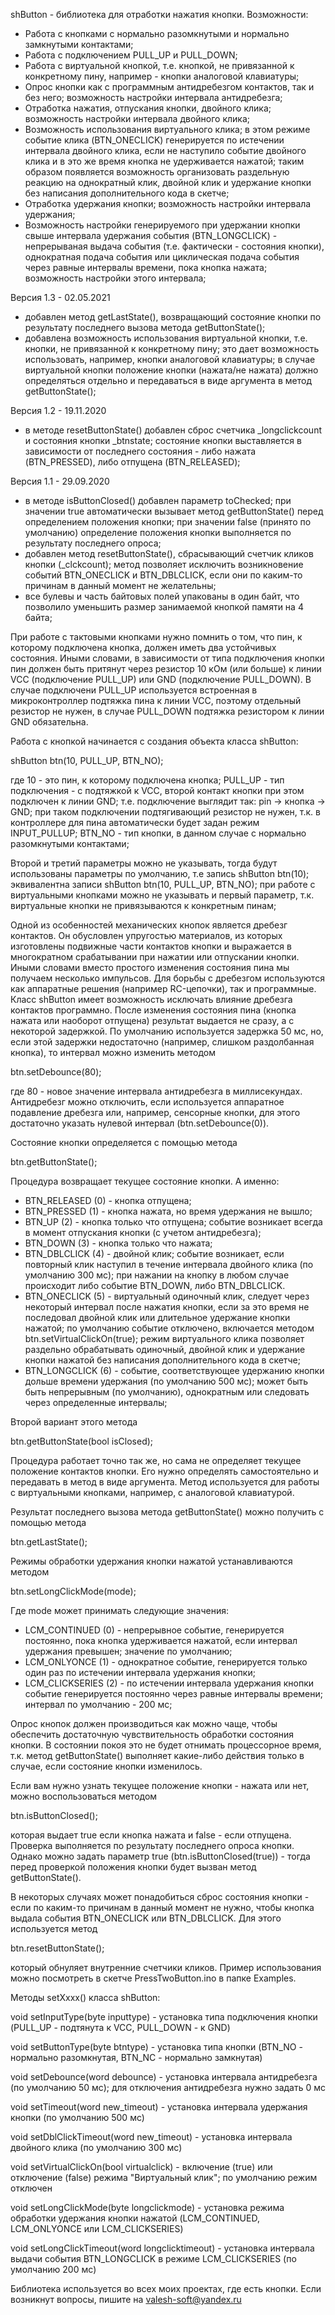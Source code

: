   shButton - библиотека для отработки нажатия кнопки. Возможности:
  - Работа с кнопками с нормально разомкнутыми и нормально замкнутыми контактами;
  - Работа с подключением PULL_UP и PULL_DOWN;
  - Работа с виртуальной кнопкой, т.е. кнопкой, не привязанной к конкретному пину, например - кнопки аналоговой клавиатуры;
  - Опрос кнопки как с программным антидребезгом контактов, так и без него; возможность настройки интервала антидребезга;
  - Отработка нажатия, отпускания кнопки, двойного клика; возможность настройки интервала двойного клика;
  - Возможность использования виртуального клика; в этом режиме событие клика (BTN_ONECLICK) генерируется по истечении интервала двойного клика, если не наступило событие двойного клика и в это же время кнопка не удерживается нажатой; таким образом появляется возможность организовать раздельную реакцию на однократный клик, двойной клик и удержание кнопки без написания дополнительного кода в скетче;
  - Отработка удержания кнопки; возможность настройки интервала удержания; 
  - Возможность настройки генерируемого при удержании кнопки свыше интервала удержания события (BTN_LONGCLICK) - непрерываная выдача события (т.е. фактически - состояния кнопки), однократная подача события или циклическая подача события через равные интервалы времени, пока кнопка нажата; возможность настройки этого интервала;

 Версия 1.3 - 02.05.2021
 + добавлен метод getLastState(), возвращающий состояние кнопки по результату последнего вызова метода getButtonState();
 + добавлена возможность использования виртуальной кнопки, т.е. кнопки, не привязанной к конкретному пину; это дает возможность использовать, например, кнопки аналоговой клавиатуры; в случае виртуальной кнопки положение кнопки (нажата/не нажата) должно определяться отдельно и передаваться в виде аргумента в метод getButtonState();

 Версия 1.2 - 19.11.2020
  * в методе resetButtonState() добавлен сброс счетчика _longclickcount и состояния кнопки _btnstate; состояние кнопки выставляется в зависимости от последнего состояния - либо нажата (BTN_PRESSED), либо отпущена (BTN_RELEASED);
  
 Версия 1.1 - 29.09.2020
  + в методе isButtonClosed() добавлен параметр toChecked; при значении true автоматически вызывает метод getButtonState() перед определением положения кнопки; при значении false (принято по умолчанию) определение положения кнопки выполняется по результату последнего опроса;
  + добавлен метод resetButtonState(), сбрасывающий счетчик кликов кнопки (_clckcount); метод позволяет исключить возникновение событий BTN_ONECLICK и BTN_DBLCLICK, если они по каким-то причинам в данный момент не желательны;
  + все булевы и часть байтовых полей упакованы в один байт, что позволило уменьшить размер занимаемой кнопкой памяти на 4 байта;

При работе с тактовыми кнопками нужно помнить о том, что пин, к которому подключена кнопка, должен иметь два устойчивых состояния. Иными словами, в зависимости от типа подключения кнопки пин должен быть притянут через резистор 10 кОм (или больше) к линии VCC (подключение PULL_UP) или GND (подключение PULL_DOWN). В случае подключени PULL_UP используется встроенная в микроконтроллер подтяжка пина к линии VCC, поэтому отдельный резистор не нужен, в случае PULL_DOWN подтяжка резистором к линии GND обязательна.

Работа с кнопкой начинается с создания объекта класса shButton:

shButton btn(10, PULL_UP, BTN_NO);

где 10 - это пин, к которому подключена кнопка;
PULL_UP - тип подключения - с подтяжкой к VCC, второй контакт кнопки при этом подключен к линии GND; т.е. подключение выглядит так: pin -> кнопка -> GND; при таком подключении подтягивающий резистор не нужен, т.к. в контроллере для пина автоматически будет задан режим INPUT_PULLUP;
BTN_NO - тип кнопки, в данном случае с нормально разомкнутыми контактами;

Второй и третий параметры можно не указывать, тогда будут использованы параметры по умолчанию, т.е запись shButton btn(10); эквивалентна записи shButton btn(10, PULL_UP, BTN_NO); при работе с виртуальными кнопками можно не указывать и первый параметр, т.к. виртуальные кнопки не привязываются к конкретным пинам;


Одной из особенностей механических кнопок является дребезг контактов. Он обусловлен упругостью материалов, из которых изготовлены подвижные части контактов кнопки и выражается в многократном срабатывании при нажатии или отпускании кнопки. Иными словами вместо простого изменения состояния пина мы получаем несколько импульсов. Для борьбы с дребезгом используются как аппаратные решения (например RC-цепочки), так и программные. 
Класс shButton имеет возможность исключать влияние дребезга контактов программно. После изменения состояния пина (кнопка нажата или наоборот отпущена) результат выдается не сразу, а с некоторой задержкой. По умолчанию используется задержка 50 мс, но, если этой задержки недостаточно (например, слишком раздолбанная кнопка), то интервал можно изменить методом

btn.setDebounce(80);

где 80 - новое значение интервала антидребезга в миллисекундах. Антидребезг можно отключить, если используется аппаратное подавление дребезга или, например, сенсорные кнопки, для этого достаточно указать нулевой интервал (btn.setDebounce(0)).

Состояние кнопки определяется с помощью метода

btn.getButtonState();

Процедура возвращает текущее состояние кнопки. А именно:

- BTN_RELEASED (0) - кнопка отпущена;
- BTN_PRESSED (1) - кнопка нажата, но время удержания не вышло;
- BTN_UP (2) - кнопка только что отпущена; событие возникает всегда в момент отпускания кнопки (с учетом антидребезга);
- BTN_DOWN (3) - кнопка только что нажата;
- BTN_DBLCLICK (4) - двойной клик; событие возникает, если повторный клик наступил в течение интервала двойного клика (по умолчанию 300 мс); при нажании на кнопку в любом случае происходит либо событие BTN_DOWN, либо BTN_DBLCLICK.
- BTN_ONECLICK (5) - виртуальный одиночный клик, следует через некоторый интервал после нажатия кнопки, если за это время не последовал двойной клик или длительное удержание кнопки нажатой; по умолчанию событие отключено, включается методом btn.setVirtualClickOn(true); режим виртуального клика позволяет раздельно обрабатывать одиночный, двойной клик и удержание кнопки нажатой без написания дополнительного кода в скетче;
- BTN_LONGCLICK (6) - событие, соответствующее удержанию кнопки дольше времени удержания (по умолчанию 500 мс); может быть быть непрерывным (по умолчанию), однократным или следовать через определенные интервалы;

Второй вариант этого метода

btn.getButtonState(bool isClosed);

Процедура работает точно так же, но сама не определяет текущее положение контактов кнопки. Его нужно определять самостоятельно и передавать в метод в виде аргумента. Метод используется для работы с виртуальными кнопками, например, с аналоговой клавиатурой.

Результат последнего вызова метода getButtonState() можно получить с помощью метода

btn.getLastState();

Режимы обработки удержания кнопки нажатой устанавливаются методом

btn.setLongClickMode(mode);

Где mode может принимать следующие значения:

- LCM_CONTINUED (0) - непрерывное событие, генерируется постоянно, пока кнопка удерживается нажатой, если интервал удержания превышен; значение по умолчанию;
- LCM_ONLYONCE (1) - однократное событие, генерируется только один раз по истечении интервала удержания кнопки;
- LCM_CLICKSERIES (2) - по истечении интервала удержания кнопки событие генерируется постоянно через равные интервалы времени; интервал по умолчанию - 200 мс;

Опрос кнопок должен производиться как можно чаще, чтобы обеспечить достаточную чувствительность обработки состояния кнопки. В состоянии покоя это не будет отнимать процессорное время, т.к. метод getButtonState() выполняет какие-либо действия только в случае, если состояние кнопки изменилось.

Если вам нужно узнать текущее положение кнопки - нажата или нет, можно воспользоваться методом

btn.isButtonClosed();

которая выдает true если кнопка нажата и false - если отпущена. Проверка выполняется по результату последнего опроса кнопки. Однако можно задать параметр true (btn.isButtonClosed(true)) - тогда перед проверкой положения кнопки будет вызван метод getButtonState().

В некоторых случаях может понадобиться сброс состояния кнопки - если по каким-то причинам в данный момент не нужно, чтобы кнопка выдала события BTN_ONECLICK или BTN_DBLCLICK. Для этого используется метод

btn.resetButtonState();

который обнуляет внутренние счетчики кликов. Пример использования можно посмотреть в скетче PressTwoButton.ino в папке Examples.

Методы setXxxx() класса shButton:

void setInputType(byte inputtype) - установка типа подключения кнопки (PULL_UP - подтянута к VCC, PULL_DOWN - к GND)

void setButtonType(byte btntype) - установка типа кнопки (BTN_NO - нормально разомкнутая, BTN_NC - нормально замкнутая)

void setDebounce(word debounce) - установка интервала антидребезга (по умолчанию 50 мс); для отключения антидребезга нужно задать 0 мс

void setTimeout(word new_timeout) - установка интервала удержания кнопки (по умолчанию 500 мс)

void setDblClickTimeout(word new_timeout) - установка интервала двойного клика (по умолчанию 300 мс)

void setVirtualClickOn(bool virtualclick) - включение (true) или отключение (false) режима "Виртуальный клик"; по умолчанию режим отключен

void setLongClickMode(byte longclickmode) - установка режима обработки удержания кнопки нажатой (LCM_CONTINUED, LCM_ONLYONCE или LCM_CLICKSERIES)

void setLongClickTimeout(word longclicktimeout) - установка интервала выдачи события BTN_LONGCLICK в режиме LCM_CLICKSERIES (по умолчанию 200 мс)

Библиотека используется во всех моих проектах, где есть кнопки.
Если возникнут вопросы, пишите на valesh-soft@yandex.ru 
